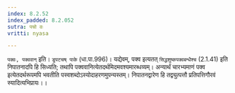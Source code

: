 ```yaml
---
index: 8.2.52
index_padded: 8.2.052
sutra: पचो वः
vritti: nyasa

---
```

`पक्वः, पक्ववान्` इति। `डुपटचष् पाके` (धा.पा.996)। यद्येवम्, पक्व इत्यतत् `सिद्धशुष्कपक्वबन्धैश्च` (2.1.41) इति निपातनादपि हि सिध्यति; तथापि पक्ववानित्येतदर्थमिदमवश्यमारब्धव्यम्। अन्यार्थं चारभ्यमाणं पक्व इत्येतदर्थरूपमपि भवतीति पस्वशब्दोऽस्योदाहरणमुपन्यस्तम्। निपातनद्वारेण हि तद्व्युत्पत्तौ प्रतिपत्तिगौरवं स्यादित्यभिप्रायः।।